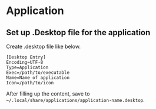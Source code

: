 # Application

## Set up .Desktop file for the application

Create .desktop file like below.

```.desktop
[Desktop Entry]
Encoding=UTF-8
Type=Application
Exec=/path/to/executable
Name=Name of application
Icon=/path/to/icon
```

After filling up the content, save to `~/.local/share/applications/application-name.desktop`.
